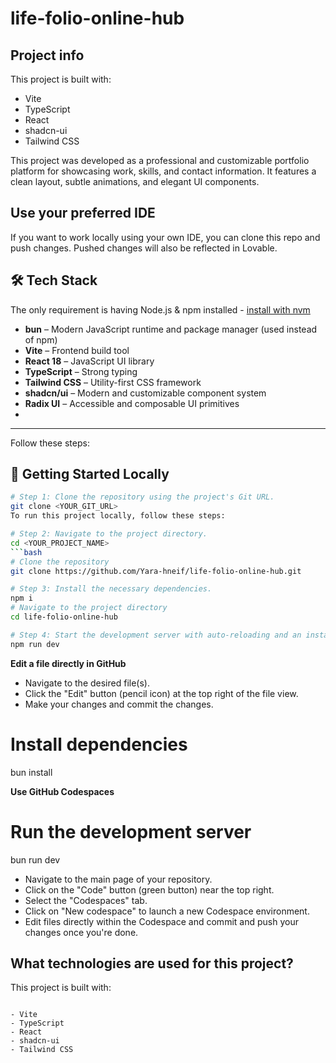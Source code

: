 # life-folio-online-hub

## Project info


This project is built with:

- Vite
- TypeScript
- React
- shadcn-ui
- Tailwind CSS

This project was developed as a professional and customizable portfolio platform for showcasing work, skills, and contact information. It features a clean layout, subtle animations, and elegant UI components.

**Use your preferred IDE**
---

If you want to work locally using your own IDE, you can clone this repo and push changes. Pushed changes will also be reflected in Lovable.
## 🛠️ Tech Stack

The only requirement is having Node.js & npm installed - [install with nvm](https://github.com/nvm-sh/nvm#installing-and-updating)
- **bun** – Modern JavaScript runtime and package manager (used instead of npm)
- **Vite** – Frontend build tool
- **React 18** – JavaScript UI library
- **TypeScript** – Strong typing
- **Tailwind CSS** – Utility-first CSS framework
- **shadcn/ui** – Modern and customizable component system
- **Radix UI** – Accessible and composable UI primitives
- 
---

Follow these steps:
## 🚀 Getting Started Locally

```sh
# Step 1: Clone the repository using the project's Git URL.
git clone <YOUR_GIT_URL>
To run this project locally, follow these steps:

# Step 2: Navigate to the project directory.
cd <YOUR_PROJECT_NAME>
```bash
# Clone the repository
git clone https://github.com/Yara-hneif/life-folio-online-hub.git

# Step 3: Install the necessary dependencies.
npm i
# Navigate to the project directory
cd life-folio-online-hub

# Step 4: Start the development server with auto-reloading and an instant preview.
npm run dev
```

**Edit a file directly in GitHub**

- Navigate to the desired file(s).
- Click the "Edit" button (pencil icon) at the top right of the file view.
- Make your changes and commit the changes.
# Install dependencies
bun install

**Use GitHub Codespaces**
# Run the development server
bun run dev

- Navigate to the main page of your repository.
- Click on the "Code" button (green button) near the top right.
- Select the "Codespaces" tab.
- Click on "New codespace" to launch a new Codespace environment.
- Edit files directly within the Codespace and commit and push your changes once you're done.

## What technologies are used for this project?

This project is built with:
```

- Vite
- TypeScript
- React
- shadcn-ui
- Tailwind CSS
